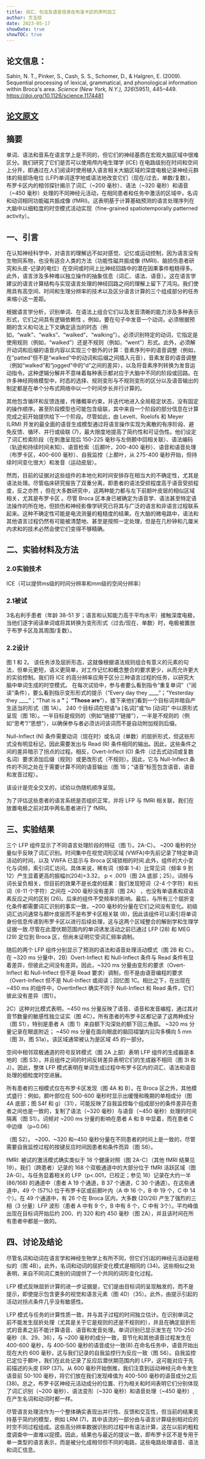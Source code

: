 ```yaml
---
title: 词汇、句法及语音信息在布洛卡区的序列加工
author: 方玉琼
date: 2023-05-17
showDate: true
showTOC: true
---
```


## 论文信息：
Sahin, N. T., Pinker, S., Cash, S. S., Schomer, D., & Halgren, E. (2009). Sequential processing of lexical, grammatical, and phonological information within Broca's area. *Science (New York, N.Y.), 326*(5951), 445–449. https://doi.org/10.1126/science.1174481

## [论文原文](../Source_Files/2023-05-17-FYQ.Pdf)

## 摘要
单词、语法和⾳系在语⾔学上是不同的，但它们的神经基质在宏观⼤脑区域中很难区分。我们研究了它们是否可以使⽤颅内电⽣理学 (ICE) 在电路级别在时间和空间上分开，即通过在⼈们阅读时使⽤植⼊语⾔相关⼤脑区域的深度电极记录神经元群体的局部场电位 (LFP)单词逐字地或语法地改变它们（现在/过去，单数/复数）。布罗卡区内的相邻探针揭⽰了词汇（~200 毫秒）、语法（~320 毫秒）和语⾳（~450 毫秒）处理的不同神经元活动，在相同患者和任务中激活的区域中，名词和动词相同功能磁共振成像 (fMRI)。这表明基于计算基础预测的语⾔处理序列在⼤脑中以细粒度的时空模式活动实现（fine-grained spatiotemporally patterned activity）。

## 一、引言
在认知神经科学中，对语⾔的理解远不如对感觉、记忆或运动控制，因为语⾔没有生物同系物，也没有适合⼈类的⽅法（功能性磁共振成像 (fMRI)、脑损伤患者研究和头⽪-记录的电位）在空间或时间上⽐神经回路中的潜在因果事件粗糙得多。此外，语⾔涉及多种难以独⽴操作的抽象信息（词汇、语法、语⾳）。这在语⾔学建议的语⾔计算结构与实现语⾔处理的神经回路之间的理解上留下了鸿沟。我们使⽤具有⾼空间、时间和⽣理分辨率的技术以及区分语⾔计算的三个组成部分的任务来缩⼩这⼀差距。

根据语⾔学分析，识别单词、在语法上组合它们以及发⾳清晰的能⼒涉及多种表⽰形式，它们之间具有逻辑依赖性 。例如，要在句⼦中发⾳⼀个动词，必须根据预期的含义和句法上下⽂确定适当的时态（例如，“walk”、“walks”、“walked”、“walking”）。必须识别特定的动词，它指定是使⽤规则（例如，“walked”）还是不规则（例如，“went”）形式。此外，必须解开动词和后缀的语⾳内容以实现三个额外的计算：⾳素序列中的语⾳调整（例如，在“patted”但不是“walked”中的动词和后缀之间插⼊元⾳），⾳素发⾳的语⾳调整（例如“walked”和“jogged”中的“d”之间的差异），以及将⾳素序列转换为发⾳运动指令。这种逻辑分解并不意味着每种表⽰都对应于⼤脑中不同的阶段或回路。在许多神经⽹络模型中，时态的选择、规则变形与不规则变形的区分以及语⾳输出的制定都是在单个分布式⽹络中以⼀个时间步⻓并⾏计算的。

其他包含循环和反馈连接，传播概率约束，并迭代地进⼊全局稳定状态，没有固定的操作顺序。甚⾄阶段模型也可能包含级联，其中来⾃⼀个阶段的部分信息在计算完成之前开始提供给下⼀个阶段。尽管如此，由 Levelt、Roelofs 和 Meyer (LRM) 开发的最全⾯的语⾳⽣成模型通过将语⾔操作实现为离散的有序阶段、避免反馈、循环、并⾏或级联 (7)，最⼤限度地提⾼了简约性和可证伪性。他们设定了词汇检索阶段（在刺激呈现后 150-225 毫秒与左侧颞中回相关联）、语法编码（轨迹和持续时间未知）、语⾳检索（后颞叶，200-400 毫秒）、语⾳和语⾳处理（布罗卡区，400-600 毫秒）、⾃我监控（上颞叶，从 275-400 毫秒开始，但持续时间变化很⼤）和发⾳（运动⽪层）。

然⽽，⽬前的证据对这些组件的本地化和时间安排存在相当⼤的不确定性，尤其是语法处理。尽管临床研究报告了双重分离，即患者的语法受损程度⾼于语⾳受损程度，反之亦然 ，但在⼤多数研究中，这两种能⼒都与左下前额叶⽪层的相似区域相关，尤其是布罗卡区 。尽管 Broca 区本⾝已被确定为语⾳学、语法甚⾄特定语法操作的所在地，但损伤和神经影像学研究已将其与⼴泛的语⾔和⾮语⾔过程联系起来。这种不确定性可能是电流测量的粗糙度的结果。在⼤脑的微电路中，语法和其他语⾔过程仍然有可能被清楚地、甚⾄是按照一定处理，但是在⼏秒钟和⼏厘⽶内求和的技术必然会使它们变得不够精确。

## 二、实验材料及方法
### 2.0实验技术 
ICE（可以提供ms级的时间分辨率和mm级的空间分辨率）

### 2.1被试 
3名右利⼿患者（年龄 38-51 岁；语⾔和认知能⼒⾼于平均⽔平）接触深度电极，当他们逐字阅读单词或将其转换为变形形式（过去/现在、单数）时，电极被置放于布罗卡区及其周围/复数）。

### 2.2设计
图 1 和 2。
该任务涉及屈折形态，这就像根据语法规则组合有意义的元素的句法，但单元更短，语义更简单，对⼯作记忆和概念整合的要求更少，从⽽允许更⼤的实验控制。我们将 ICE 的⾼分辨率应⽤于区分三种语⾔过程的任务，以研究⼤脑中单词⽣成的时空模式。
在每次试验中，参与者要么看到指令“重复单词”（“阅读”条件），要么看到指⽰变形形式的提⽰（“Every day they ____”；“Yesterday they ____”；“That is a ____”； “Those are____”）。接下来他们看到⼀个⽬标词并暗自产⽣适当的形式（图 1A）。 240 个⽬标词在短语“a [名词]”或“to [动词]” 中以原形式呈现（图 1B）。⼀半⽬标是规则的（例如“链接”/“链接”），⼀半是不规则的（例如“思考”/“思想”），以确保参与者必须访问该词⽽不是⾃动附加规则后缀。


Null-Inflect (N) 条件需要动词（现在时）或名词（单数）的屈折形式，但这些形式没有明显标记，因此需要发出与 Read (R) 条件相同的输出。因此，这些条件之间的差异暗⽰了拐点的过程。相反，Overt-Inflect (O) 条件（过去式动词或复数名词）要求添加后缀（规则）或更改形式（不规则）。因此，它与 Null-Inflect 条件的不同之处在于需要计算不同的语⾳输出（图 1B；“语⾳”标签包含语⾳、语⾳和发⾳过程）。

该设计是完全交叉的，试验以伪随机顺序呈现。

为了评估这些患者的语⾔系统是否组织正常，并将 LFP 与 fMRI 相关联，我们在放置电极之前对其中两名患者进⾏了 fMRI。

## 三、实验结果
三个 LFP 组件显⽰了不同语⾔处理阶段的特征（图 1）。2A-C）。 ~200 毫秒的分量似乎反映了词汇识别。时间集中在视觉词形区域 (VWFA)中先前记录了特定单词活动的时间，以及 VWFA 已显⽰与 Broca 区域锁相的时间.此外，组件的⼤⼩变化与词频，索引词汇访问。具体来说，稀有词（频率 1-4）⽐常⻅词（频率 9 到 12）产⽣显着更⾼的振幅(t(204)=3.32， p < .001)（图 2A 底部；25）。词频与词⻓呈负相关，但⽬前的效果不是⻓度的结果：我们发现短词（2-4 个字符）和⻓词（6-11 个字符）之间在 ~200 毫秒没有差异（图 2A） ，也没有单语素和双语素反应之间的区别 (26)。后来的组件不受频率的影响。最后，与所有三个屈折变化条件都需要词汇识别的事实⼀致，~200 毫秒的分量在它们之间没有变化。初级词汇访问通常与颞叶⽪层⽽不是布罗卡区相关联 (8)，因此该组件可以索引将单词⾝份信息传递到布罗卡区以进⾏后续处理，这与这两个区域整合的解剖学和⽣理学证据⼀致.尽管在此潜伏期范围内的单词诱发活动之前已通过 LFP (28) 和 MEG (29) 定位到 Broca 区，但尚未证明它受词汇频率调制。 

随后的两个 LFP 组件分别显⽰了预测的语法和语⾳处理活动模式（图 2B 和 C）。在 ~320 ms 分量中，2B）Overt-Inflect 和 Null-Inflect 条件与 Read 条件有显着差异，但彼此之间没有差异。因此，~320 ms 分量由变形的要求（Overt-Inflect 和 Null-Inflect 但不是 Read 要求）调制，但不是由语⾳编程的要求（Overt-Inflect 但不是 Null-Inflect 或阅读；回忆图 1C。相⽐之下，在出现在 ~450 ms 的组件中，OvertInflect 确实不同于 Null-Inflect 和 Read 条件，它们彼此没有差异（图1）。

2C）这种对⽐模式表明，~450 ms 分量反映了语⾳、语⾳和发⾳编程，通过其对⾳节数量的敏感性独⽴证实（图 4C）。所有患者的布罗卡区都记录了这两种成分（图 S1），特别是患者 A（图 1）来⾃额下沟深处的额下回三⻆部。 ~320 ms 分量记录在眼底附近； ~450 ms 分量在⾯向眼底的脑回褶皱内沿沟多横向 5 mm（图 3I，图 S1a）。该区域通常被认为是区域 45 的⼀部分。

空间中相邻双极通道的符号反转模式（图 2A 上部）表明 LFP 组件的⽣成器是本地的（图 S3），并且组件之间的时间反转差异表明它们的⽣成器不相同（图 3I 和 J）。因此，整体 LFP 模式表明在单词⽣成过程中布罗卡区内的词汇、语法和语⾳处理的细粒度时空进展。

所有患者的三相模式仅在布罗卡区发现（图 4A 和 B）。在 Broca 区之外，其他模式盛⾏：例如，颞叶部位在 500-600 毫秒时显⽰出缓慢和晚期的单相成分（图 4A 底部；图 S4f 和 g）（31），可能反映了⾃我监控每个组成部分的条件差异在患者之间也是⼀致的，复制了语法（~320 毫秒）与语⾳（~450 毫秒）处理的时间隔离（图 S1）。词频对 ~200 ms 分量的影响在患者 A 和 B 中显着，⽽在患者 C 中边缘 （p=0.06）

（图 S2）。 ~200、~320 和~450 毫秒分量在不同患者的时间上是⼀致的，尽管需要⾃我监控过程的按键反应时间因患者和条件⽽异（图 S6）。

fMRI:
被试的激活模式确实类似于 18 个健康对照（图 2A-C）（其他 fMRI 结果⻅ 19）。我们（跨患者）记录的 168 个双极通道中的⼤部分位于 fMRI 活跃区域（图 2A-G）。与任务显着相关的 LFP（p<.001，已校正；参⻅ 16）记录在⼤约⼀半 (86/168) 的通道中（患者 A 19 个通道，B 37 个通道，C 30 个通道）。在这些通道中，49 个 (57%) 位于布罗卡区或前颞叶内（A 中 16 个，B 中 19 个，C 中 14 个）。在 49 个通道中，有 26 个在 Broca 区内，⼤多数 (20/26) 产⽣了强烈的三相（3 分量）LFP 波形（患者 A 中有 9 个，B 中有 8 个，C 中有 3个）。平均峰值出现在⽬标词开始后约 200、约 320 和约 450 毫秒（图 2A），并且该时间在所有患者中都是⼀致的。

## 四、讨论及结论
尽管名词和动词在语⾔学和神经⽣物学上有所不同，但它们引起的神经元活动是相似的（图 4B）。此外，名词和动词的屈折变化模式是相同的 (34)。这些相似之处表明，来⾃不同词汇类别的词提供了⼀个共同的词形变化过程。

LFP 模式反映屈折计算的进⼀步证据是，它们是由⽬标词的呈现触发的，⽽不是提⽰，即使提⽰包含更多的视觉和语⾔元素（图 4D）（35）。此外，由提⽰引起的活动对拐点条件⼏乎没有敏感性。

LFP 模式与任务的计算性质⼀致，并与其⼦过程的时间独⽴估计。在识别单词之前不能发⽣屈折处理（尤其是关于它是规则的还是不规则的），并且在确定屈折形式的⾳素之前不能计算语⾳、语⾳和发⾳处理。单词识别已显⽰发⽣在 170-250 毫秒（8、29、36），与 ~200 毫秒的成分⼀致，⾳节化和其他语⾳过程发⽣在 400-600 毫秒，与 400-500 毫秒的语⾳成分⼀致(8).在命名任务中，语⾳开始出现在⼤约 600 毫秒，这与我们记录的⾃我监控⾏为反应⼀致（图 S6）。⾃我监控已定位于颞叶，我们在此处记录了反应后潜伏期范围内的 LFP，这可能对应于先前描述的头⽪ ERP (37)。从 600 毫秒开始倒推，我们注意到运动神经元命令发⽣语⾳前 50-100 毫秒，将它们放在我们发现峰值为 400-500 毫秒的语⾳成分之后 (38)。总之，布罗卡区神经元活动成分的位置、⾏为相关和时间表明它们分别体现了词汇识别（~200 毫秒）、语法变形（~320 毫秒）和语⾳处理（~450 毫秒）, 在产⽣名词和动词时都⼀样。


尽管语⾔处理流作为⼀个整体确实表现出并⾏性、反馈和交互性，但当前的结果⽀持基于简约的模型，例如 LRM (7)，其中该流的⼀部分由与语⾔计算级别相对应的时空不同过程组成。这些⾼分辨率数据识别的过程中有语法计算，这在以前的粗粒度调查中⼀直难以捉摸。因此，结果也与最近的提议⼀致，即布罗卡区不是专⽤于单⼀类型的语⾔表⽰，⽽是被分化成相邻但不同的电路，这些电路处理语⾳、语法和词汇信息。


